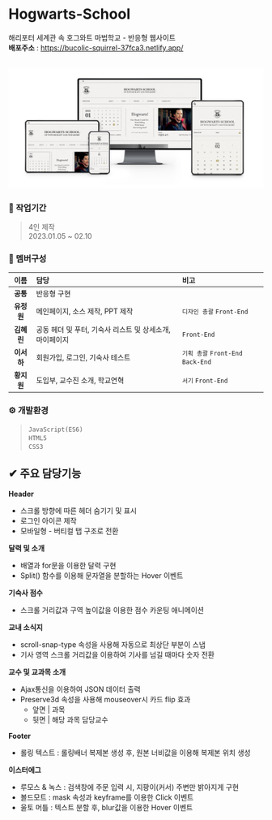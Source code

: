 # Hogwarts-School

해리포터 세계관 속 호그와트 마법학교 - 반응형 웹사이트<br/>
**배포주소** : <https://bucolic-squirrel-37fca3.netlify.app/> <br/> <br/>

![poster](https://github.com/CircleYoo/Hogwarts-School/blob/master/static/img/circle/common/Thumbnail.jpg) 


### 💼 작업기간
> 4인 제작 <br/>
  2023.01.05 ~ 02.10

### 🤝 멤버구성
|이름      |담당                                                    |비고|
|:--------:|:-------------------------------------------------------|:--------------------------------|
|**공통**  |반응형 구현                                             |                                 |
|**유정원**|메인페이지, 소스 제작, PPT 제작                         |`디자인 총괄` `Front-End`         |
|**김혜린**|공동 헤더 및 푸터, 기숙사 리스트 및 상세소개, 마이페이지 |`Front-End`                       |
|**이서하**|회원가입, 로그인, 기숙사 테스트                         |`기획 총괄` `Front-End` `Back-End`|
|**황지원**|도입부, 교수진 소개, 학교연혁                           |`서기` `Front-End`                |

### ⚙ 개발환경
> `JavaScript(ES6)` <br/>
  `HTML5` <br/>
  `CSS3`

## ✔ 주요 담당기능
**Header**
* 스크롤 방향에 따른 헤더 숨기기 및 표시
* 로그인 아이콘 제작
* 모바일형 - 버티컬 탭 구조로 전환

**달력 및 소개**
* 배열과 for문을 이용한 달력 구현
* Split() 함수를 이용해 문자열을 분할하는 Hover 이벤트

**기숙사 점수**
* 스크롤 거리값과 구역 높이값을 이용한 점수 카운팅 애니메이션

**교내 소식지**
* scroll-snap-type 속성을 사용해 자동으로 최상단 부분이 스냅
* 기사 영역 스크롤 거리값을 이용하여 기사를 넘길 때마다 숫자 전환

**교수 및 교과목 소개**
* Ajax통신을 이용하여 JSON 데이터 출력
* Preserve3d 속성을 사용해 mouseover시 카드 flip 효과
  * 앞면 | 과목
  * 뒷면 | 해당 과목 담당교수

**Footer**
* 롤링 텍스트 : 롤링배너 복제본 생성 후, 원본 너비값을 이용해 복제본 위치 생성

**이스터에그**
* 루모스 & 녹스 : 검색창에 주문 입력 시, 지팡이(커서) 주변만 밝아지게 구현
* 볼드모트 : mask 속성과 keyframe를 이용한 Click 이벤트
* 울토 머틀 : 텍스트 분할 후, blur값을 이용한 Hover 이벤트

